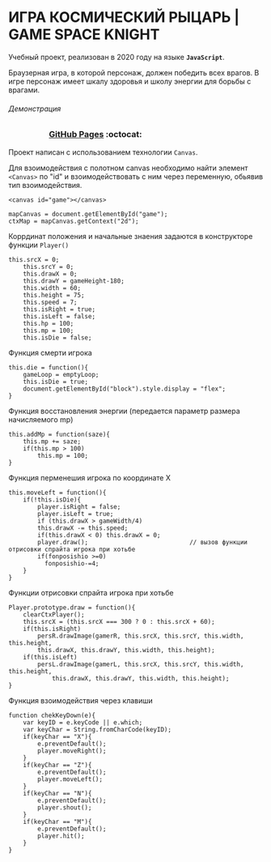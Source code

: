 # ИГРА КОСМИЧЕСКИЙ РЫЦАРЬ | GAME SPACE KNIGHT

Учебный проект, реализован в 2020 году на языке **`JavaScript`**. 

Браузерная игра, в которой персонаж, должен победить всех врагов. В игре персонаж имеет шкалу здоровья и школу энергии для борьбы с врагами.

###### Демонстрация
<dl>
  <dd>
    <dl>
      <dd>
        <h3><a href="https://riorustik.github.io/GameSSTU_1_1/">GitHub Pages</a> :octocat:</h3>
      </dd>
    </dl>
  </dd>
</dl> 

Проект написан с использованием технологии `Canvas`. 

Для взоимодействия с полотном сanvas необходимо найти элемент `<Canvas>` по "id" и взоимодействовать с ним через переменную, обьявив тип взоимодействия.

```
<canvas id="game"></canvas>

mapCanvas = document.getElementById("game");           
ctxMap = mapCanvas.getContext("2d");                
```

Коррдинат положения и начальные знаения задаются в конструкторе функции `Player()`     
```
this.srcX = 0;                      
    this.srcY = 0;                      
    this.drawX = 0;                   
    this.drawY = gameHeight-180;        
    this.width = 60;                   
    this.height = 75;                  
    this.speed = 7;                     
    this.isRight = true;        
    this.isLeft = false;               
    this.hp = 100;               
    this.mp = 100;                    
    this.isDie = false;
```

Функция смерти игрока
```
this.die = function(){                
    gameLoop = emptyLoop;
    this.isDie = true;
    document.getElementById("block").style.display = "flex";
}
```

Функция восстановления энергии (передается параметр размера начисляемого mp)
```
this.addMp = function(saze){        
    this.mp += saze;                
    if(this.mp > 100)               
        this.mp = 100;             
}
```
Функция перменешия игрока по координате Х
```
this.moveLeft = function(){
    if(!this.isDie){
        player.isRight = false; 
        player.isLeft = true;   
        if (this.drawX > gameWidth/4)
        this.drawX -= this.speed;                  
        if(this.drawX < 0) this.drawX = 0;        
        player.draw();                            // вызов функции отрисовки спрайта игрока при хотьбе
        if(fonposishio >=0)
          fonposishio-=4;
    }                         
}
```
Функции отрисовки спрайта игрока при хотьбе
```
Player.prototype.draw = function(){                                             
    clearCtxPlayer();                                                          
    this.srcX = (this.srcX === 300 ? 0 : this.srcX + 60);                       
    if(this.isRight)                                                                 
        persR.drawImage(gamerR, this.srcX, this.srcY, this.width, this.height,  
        this.drawX, this.drawY, this.width, this.height);                       
    if(this.isLeft)                                                                  
        persL.drawImage(gamerL, this.srcX, this.srcY, this.width, this.height,  
            this.drawX, this.drawY, this.width, this.height);                   
}   
```
Функция взоимодействия через клавиши
```
function chekKeyDown(e){                        
    var keyID = e.keyCode || e.which;           
    var keyChar = String.fromCharCode(keyID);  
    if(keyChar == "X"){  
        e.preventDefault();
        player.moveRight();
    }
    if(keyChar == "Z"){                        
        e.preventDefault();        
        player.moveLeft();              
    }
    if(keyChar == "N"){                         
        e.preventDefault();                     
        player.shout();
    }
    if(keyChar == "M"){                         
        e.preventDefault();                     
        player.hit();
    }
}
```
